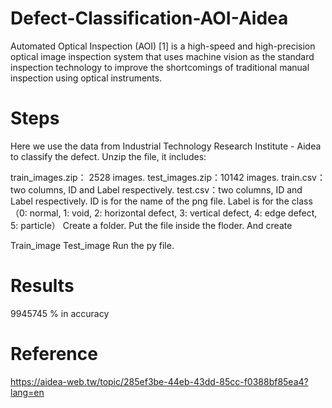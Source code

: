 # Defect-Classification-AOI-Aidea
Automated Optical Inspection (AOI) [1] is a high-speed and high-precision optical image inspection system that uses machine vision as the standard inspection technology to improve the shortcomings of traditional manual inspection using optical instruments. 

# Steps
Here we use the data from Industrial Technology Research Institute - Aidea to classify the defect. Unzip the file, it includes:

train_images.zip： 2528 images.
test_images.zip：10142 images.
train.csv：two columns, ID and Label respectively.
test.csv：two columns, ID and Label respectively.
ID is for the name of the png file. Label is for the class（0: normal, 1: void, 2: horizontal defect, 3: vertical defect, 4: edge defect, 5: particle）
Create a folder. Put the file inside the floder. And create

Train_image
Test_image
Run the py file.

# Results
9945745 % in accuracy

# Reference
https://aidea-web.tw/topic/285ef3be-44eb-43dd-85cc-f0388bf85ea4?lang=en
